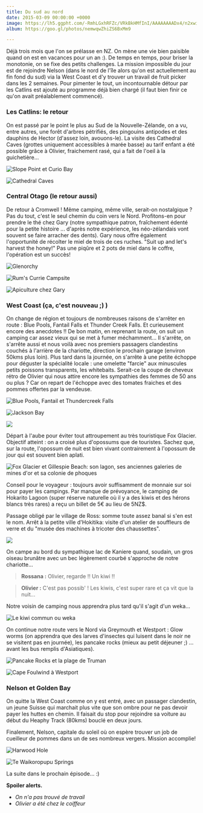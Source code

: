 ```yaml
---
title: Du sud au nord
date: 2015-03-09 00:00:00 +0000
image: https://lh5.ggpht.com/-RmhLGxhRFZc/VRkBkHMfInI/AAAAAAAADx4/n2xwioltWF4/s1280/upload_-1.jpg
album: https://goo.gl/photos/nemwqwZhiZS6BxMm9

---
```

Déjà trois mois que l'on se prélasse en NZ. On mène une vie bien paisible quand on est en vacances pour un an :). De temps en temps, pour briser la monotonie, on se fixe des petits challenges. La mission impossible du jour est de rejoindre Nelson (dans le nord de l'île alors qu'on est actuellement au fin fond du sud) via la West Coast et d'y trouver un travail de fruit picker dans les 2 semaines. Pour pimenter le tout, un incontournable détour par les Catlins est ajouté au programme déjà bien chargé (il faut bien finir ce qu'on avait préalablement commencé).

### Les Catlins: le retour

On est passé par le point le plus au Sud de la Nouvelle-Zélande, on a vu, entre autres, une forêt d'arbres pétrifiés, des pingouins antipodes et des dauphins de Hector (d'assez loin, avouons-le). La visite des Cathedral Caves (grottes uniquement accessibles à marée basse) au tarif enfant a été possible grâce à Olivier, fraichement rasé, qui a fait de l'oeil à la guichetière...

![Slope Point et Curio Bay](https://lh3.ggpht.com/-kA9w8IufUWQ/VRkWeqj7YyI/AAAAAAAAD0g/oJYDCxqIYlQ/s1280/upload_-1.jpg)

![Cathedral Caves](https://lh5.ggpht.com/-Qhf8TQZZAcI/VRkWcO83Z0I/AAAAAAAAD0Y/pEdh9MhOjF8/s1280/upload_-1.jpg)

### Central Otago (le retour aussi)

De retour à Cromwell ! Même camping, même ville, serait-on nostalgique ? Pas du tout, c'est le seul chemin du coin vers le Nord. Profitons-en pour prendre le thé chez Gary (notre sympathique patron, fraîchement édenté pour la petite histoire ... d'après notre expérience, les néo-zélandais vont souvent se faire arracher des dents). Gary nous offre également l'opportunité de récolter le miel de trois de ces ruches. "Suit up and let's harvest the honey!" Pas une piqûre et 2 pots de miel dans le coffre, l'opération est un succès!

![Glenorchy](https://lh3.ggpht.com/-kSRavZbTj5s/VRkWZmEzA_I/AAAAAAAAD0Q/OHMu9h0mATY/s1280/upload_-1.jpg)

![Rum's Currie Campsite](https://lh5.ggpht.com/-XlaomsigR5o/VRkWXAYT4rI/AAAAAAAAD0I/o7nHFczfzBE/s1280/upload_-1.jpg)

![Apiculture chez Gary](https://lh5.ggpht.com/-ZQ119lZcutw/VRkWUE-vMRI/AAAAAAAAD0A/fwEI608ThIQ/s1280/upload_-1.jpg)

### West Coast (ça, c'est nouveau ;) )

On change de région et toujours de nombreuses raisons de s'arrêter en route : Blue Pools, Fantail Falls et Thunder Creek Falls. Et curieusement encore des anecdotes !! De bon matin, en reprenant la route, on suit un camping car assez vieux qui se met à fumer méchamment... Il s'arrête, on s'arrête aussi et nous voilà avec nos premiers passagers clandestins couchés à l'arrière de la chariotte, direction le prochain garage (environ 50kms plus loin). Plus tard dans la journée, on s'arrête à une petite échoppe pour déguster la spécialité locale : une omelette "farcie" aux minuscules petits poissons transparents, les whitebaits. Serait-ce la coupe de cheveux rétro de Olivier qui nous attire encore les sympathies des femmes de 50 ans ou plus ? Car on repart de l'échoppe avec des tomates fraiches et des pommes offertes par la vendeuse.

![Blue Pools, Fantail et Thundercreek Falls](https://lh3.ggpht.com/-Rxf5hMYvE7k/VRkWQ2X2jBI/AAAAAAAADz4/Fei5mDF_laQ/s1280/upload_-1.jpg)

![Jackson Bay](https://lh4.ggpht.com/-0lqeSoSMohU/VRkWOQtxd2I/AAAAAAAADzw/bYACioNT2B4/s1280/upload_-1.jpg)

![](https://lh3.ggpht.com/-BjzXSgda8bc/VRkWLu6Tm1I/AAAAAAAADzo/Ho9-PQwZawg/s1280/upload_-1.jpg)

Départ à l'aube pour éviter tout attroupement au très touristique Fox Glacier. Objectif atteint : on a croisé plus d'opossums que de touristes. Sachez que, sur la route, l'opossum de nuit est bien vivant contrairement à l'opossum de jour qui est souvent bien aplati. 

![Fox Glacier et Gillespie Beach: son lagon, ses anciennes galeries de mines d'or et sa colonie de phoques](https://lh3.ggpht.com/-MmxD8tzqYrQ/VRkWI_Re_UI/AAAAAAAADzg/tOq1THuT-9E/s1280/upload_-1.jpg)

Conseil pour le voyageur : toujours avoir suffisamment de monnaie sur soi pour payer les campings. Par manque de prévoyance, le camping de Hokarito Lagoon (super réserve naturelle où il y a des kiwis et des hérons blancs très rares) a reçu un billet de 5€ au lieu de 5NZ$. 

Passage obligé par le village de Ross: somme toute assez banal si s'en est le nom. Arrêt à la petite ville d'Hokitika: visite d'un atelier de souffleurs de verre et du "musée des machines à tricoter des chaussettes".

![](https://lh6.ggpht.com/-t-bdPZs_RKU/VRkWFj4OmGI/AAAAAAAADzY/QXasn0P8-NY/s1280/upload_-1.jpg)

On campe au bord du sympathique lac de Kaniere quand, soudain, un gros oiseau brunâtre avec un bec légèrement courbé s'approche de notre chariotte...

> **Rossana :** 
> Olivier, regarde !! Un kiwi !!

> **Olivier :** 
> C'est pas possib' ! Les kiwis, c'est super rare et ça vit que la nuit...

Notre voisin de camping nous apprendra plus tard qu'il s'agit d'un weka... 

![Le kiwi commun ou weka](https://lh3.ggpht.com/-QYniP3dQJZo/VRkWDEUpkJI/AAAAAAAADzQ/jAOliKq1YuI/s1280/upload_-1.jpg)

On continue notre route vers le Nord via Greymouth et Westport : Glow worms (on apprendra que des larves d'insectes qui luisent dans le noir ne se visitent pas en journée), les pancake rocks (mieux au petit déjeuner ;) ... avant les bus remplis d'Asiatiques). 

![Pancake Rocks et la plage de Truman](https://lh5.ggpht.com/-ajw4_0CIO-w/VRkV_fbebsI/AAAAAAAADzI/OH1_saBciP8/s1280/upload_-1.jpg)

![Cape Foulwind à Westport](https://lh3.ggpht.com/-9lfAurt5Tz0/VRkV8Zs8X2I/AAAAAAAADzA/T0L9rOLlhak/s1280/upload_-1.jpg)

### Nelson et Golden Bay

On quitte la West Coast comme on y est entré, avec un passager clandestin, un jeune Suisse qui marchait plus vite que son ombre pour ne pas devoir payer les huttes en chemin. Il faisait du stop pour rejoindre sa voiture au début du Heaphy Track (80kms) bouclé en deux jours.

Finalement, Nelson, capitale du soleil où on espère trouver un job de cueilleur de pommes dans un de ses nombreux vergers. Mission accomplie!

![Harwood Hole](https://lh4.ggpht.com/-THXsyCCbTck/VRkV5rZUgvI/AAAAAAAADy4/zcg5yCXyRcs/s1280/upload_-1.jpg)

![Te Waikoropupu Springs](https://lh4.ggpht.com/-1_AHETnzboo/VRkV2QgxxQI/AAAAAAAADyw/0Am613ryDgk/s1280/upload_-1.jpg)

La suite dans le prochain épisode... :)

**Spoiler alerts.**

* *On n'a pas trouvé de travail*
* *Olivier a été chez le coiffeur*

